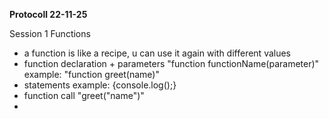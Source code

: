 **Protocoll 22-11-25**

Session 1 Functions

- a function is like a recipe, u can use it again with different values
- function declaration + parameters "function functionName(parameter)" example: "function greet(name)"
- statements example: {console.log();}
- function call "greet("name")"
- 

